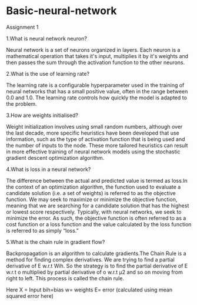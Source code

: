 # Basic-neural-network
Assignment 1

1.What is neural network neuron?

Neural network is a set of neurons organized in layers. Each neuron is a mathematical operation that takes it's input, multiplies it by it's weights and then passes the sum through the activation function to the other neurons.



2.What is the use of learning rate?

 The learning rate is a configurable hyperparameter used in the training of neural networks that has a small positive value, often in the range between 0.0 and 1.0. The learning rate controls how quickly the model is adapted to the problem.

3.How are weights initialised?

 Weight initialization involves using small random numbers, although over the last  decade, more specific heuristics have been developed that use information, such as the type of activation function that is being used and the number of inputs to the node.
These more tailored heuristics can result in more effective training of neural network models using the stochastic gradient descent optimization algorithm.

4.What is loss in a neural network?

The difference between the actual and predicted value is termed as loss.In the context of an optimization algorithm, the function used to evaluate a candidate solution (i.e. a set of weights) is referred to as the objective function.
We may seek to maximize or minimize the objective function, meaning that we are searching for a candidate solution that has the highest or lowest score respectively.
Typically, with neural networks, we seek to minimize the error. As such, the objective function is often referred to as a cost function or a loss function and the value calculated by the loss function is referred to as simply “loss.”
 
5.What is the chain rule in gradient flow?

Backpropagation is an algorithm to calculate gradients.The Chain Rule is a method for finding complex derivatives.
We are trying to find a partial derivative of E w.r.t Wih. So the strategy is to find the partial derivative of E w.r.t o multiplied by partial derivative of o w.r.t μ2 and so on moving from right to left. This process is called the chain rule.
 

Here X = Input
bih=bias
w= weights
E= error (calculated using mean squared error here)
 
 
 
 
 



